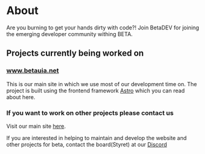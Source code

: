 # About

Are you burning to get your hands dirty with code?! Join BetaDEV for joining the emerging developer community withing BETA.

## Projects currently being worked on
### www.betauia.net
This is our main site in which we use most of our development time on. The project is built using the frontend framework [Astro](https://astro.build) which you can read about here.

### If you want to work on other projects please contact us

Visit our main site [here](https://your-main-site-url.com).

If you are interested in helping to maintain and develop the website and other projects for beta, contact the board(Styret) at our [Discord](https://discord.gg/UQCPkZD)
